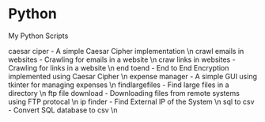 # Python
My Python Scripts

caesar ciper - A simple Caesar Cipher implementation  \n
crawl emails in websites - Crawling for emails in a website  \n
craw links in websites - Crawling for links in a website  \n
end toend - End to End Encryption implemented using Caesar Cipher  \n
expense manager - A simple GUI using tkinter for managing expenses  \n
findlargefiles - Find large files in a directory  \n
ftp file download - Downloading files from remote systems using FTP protocal  \n
ip finder - Find External IP of the System  \n
sql to csv - Convert SQL database to csv  \n
